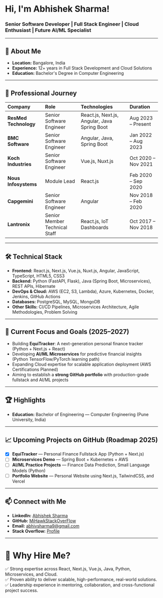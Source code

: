 
# Hi, I'm Abhishek Sharma!

### Senior Software Developer | Full Stack Engineer | Cloud Enthusiast | Future AI/ML Specialist

---

## 📜 About Me

- **Location:** Bangalore, India
- **Experience:** 12+ years in Full Stack Development and Cloud Solutions
- **Education:** Bachelor's Degree in Computer Engineering  
 

---

## 💼 Professional Journey

| Company | Role | Technologies | Duration |
|:---|:---|:---|:---|
| **ResMed Technology** | Senior Software Engineer | React.js, Next.js, Angular, Java Spring Boot | Aug 2023 – Present |
| **BMC Software** | Senior Software Engineer | Angular, Java, Spring Boot | Jan 2022 – Aug 2023 |
| **Koch Industries** | Senior Software Engineer | Vue.js, Nuxt.js | Oct 2020 – Nov 2021 |
| **Nous Infosystems** | Module Lead | React.js | Feb 2020 – Sep 2020 |
| **Capgemini** | Senior Software Engineer | Angular | Nov 2018 – Feb 2020 |
| **Lantronix** | Senior Member Technical Staff | React.js, IoT Dashboards | Oct 2017 – Nov 2018 |

---

## 🛠️ Technical Stack

- **Frontend:** React.js, Next.js, Vue.js, Nuxt.js, Angular, JavaScript, TypeScript, HTML5, CSS3
- **Backend:** Python (FastAPI, Flask), Java (Spring Boot, Microservices), REST APIs, Hibernate
- **DevOps & Cloud:** AWS (EC2, S3, Lambda), Azure, Kubernetes, Docker, Jenkins, GitHub Actions
- **Databases:** PostgreSQL, MySQL, MongoDB
- **Other Skills:** CI/CD Pipelines, Microservices Architecture, Agile Methodologies, Problem Solving

---

## 🚀 Current Focus and Goals (2025–2027)

- Building **EquiTracker**: A next-generation personal finance tracker (Python + Next.js + React)
- Developing **AI/ML Microservices** for predictive financial insights (Python TensorFlow/PyTorch learning path)
- Expanding Cloud expertise for scalable application deployment (AWS Certifications Planned)
- Aiming to establish a **strong GitHub portfolio** with production-grade fullstack and AI/ML projects

---

## 🏆 Highlights

- **Education:** Bachelor of Engineering — Computer Engineering (Pune University, India)

---

## 📈 Upcoming Projects on GitHub (Roadmap 2025)

- [x] **EquiTracker** — Personal Finance Fullstack App (Python + Next.js)
- [ ] **Microservices Demo** — Spring Boot + Kubernetes + AWS
- [ ] **AI/ML Practice Projects** — Finance Data Prediction, Small Language Models (Python)
- [ ] **Portfolio Website** — Personal Website using Next.js, TailwindCSS, and Vercel

---

## 📫 Connect with Me

- **LinkedIn:** [Abhishek Sharma](https://www.linkedin.com/in/abhishek-sharma-18ab6aa8/)
- **GitHub:** [MiHawkStackOverFlow](https://github.com/MiHawkStackOverFlow)
- **Email:** abhivsharma9@gmail.com
- **Stack Overflow:** [Profile](https://stackoverflow.com/users/6504463/abhishek-sharma)

---

# 🌟 Why Hire Me?

✅ Strong expertise across React, Next.js, Vue.js, Java, Python, Microservices, and Cloud.  
✅ Proven ability to deliver scalable, high-performance, real-world solutions.  
✅ Leadership experience in mentoring, collaboration, and cross-functional project success.
